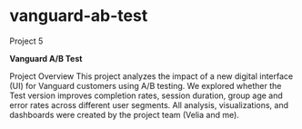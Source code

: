 # vanguard-ab-test
Project 5 

**Vanguard A/B Test**

Project Overview
This project analyzes the impact of a new digital interface (UI) for Vanguard customers using A/B testing.
We explored whether the Test version improves completion rates, session duration, group age and error rates across different user segments.
All analysis, visualizations, and dashboards were created by the project team (Velia and me).
